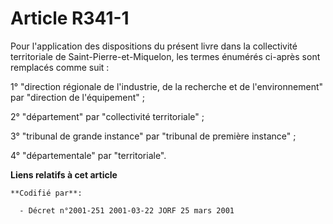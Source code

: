 # Article R341-1

Pour l'application des dispositions du présent livre dans la collectivité territoriale de Saint-Pierre-et-Miquelon, les
termes énumérés ci-après sont remplacés comme suit :

1° "direction régionale de l'industrie, de la recherche et de l'environnement" par "direction de l'équipement" ;

2° "département" par "collectivité territoriale" ;

3° "tribunal de grande instance" par "tribunal de première instance" ;

4° "départementale" par "territoriale".

**Liens relatifs à cet article**

	**Codifié par**:

	  - Décret n°2001-251 2001-03-22 JORF 25 mars 2001
